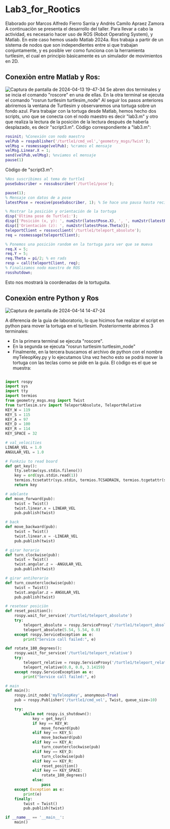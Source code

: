 # Lab3_for_Rootics
Elaborado por Marcos Alfredo Fierro Sarria y Andrès Camilo Apraez Zamora
A continuaciòn se presenta el desarrollo del taller.
Para llevar a cabo la actividad, es necesario hacer uso de ROS (Robot Operating System), y Matlab. En este caso hemos usado Matlab 2024a. 
Ros trabaja a partir de un sistema de nodos que son independientes entre si que trabajan conjuntamente, y es posible ver como funciona con la herramienta turtlesim, el cual en principio bàsicamente es un simulador de movimientos en 2D. 
## Conexiòn entre Matlab y Ros:
![Captura de pantalla de 2024-04-13 19-47-34](https://github.com/MarcosAlferoFierroSarriamfierros/Lab3_for_Rootics/assets/73545192/4d90fb66-aaf4-45b2-a2d2-065078005dc3)
Se abren dos terminales y se incia el comando "roscore" en una de ellas.
En la otra terminal se ejecuta el comando "rosrun turtlesim turtlesim_node"
Al seguir los pasos anteriores abriremos la ventana de Turtlesim y observaremos una tortuga sobre un fondo azul. Para trabajar con la tortuga desde Matlab, hemos hecho dos scripts, uno que se conecta con el nodo maestro es decir "lab3.m" y otro que realiza la lectura de la posiciòn de la lectura despuès de haberla desplazado, es decir "script3.m".
Còdigo correspondiente a "lab3.m":
```matlab
rosinit; %Conexión con nodo maestro
velPub = rospublisher('/turtle1/cmd_vel','geometry_msgs/Twist'); 
velMsg = rosmessage(velPub); %cramos el mensaje
velMsg.Linear.X = 1; 
send(velPub,velMsg); %nviamos el mensaje
pause(1)
``` 
Còdigo de "script3.m":
```matlab
%Nos suscribimos al tema de turtle1
poseSubscriber = rossubscriber('/turtle1/pose');

pause(1); 
% Mensaje con datos de a pose
latestPose = receive(poseSubscriber, 1); % Se hace una pausa hasta recibir un mensaje

% Mostrar la posición y orientación de la tortuga
disp('Última pose de Turtle1:');
disp(['Posición (x, y): ', num2str(latestPose.X), ', ', num2str(latestPose.Y)]);
disp(['Orientación (z): ', num2str(latestPose.Theta)]);
teleportClient = rossvcclient('/turtle1/teleport_absolute');
req = rosmessage(teleportClient);

% Ponemos una posiciòn random en la tortuga para ver que se mueva
req.X = 5; 
req.Y = 5; 
req.Theta = pi/2; % en rads
resp = call(teleportClient, req);
% Finalizamos nodo maestro de ROS
rosshutdown;
```

Esto nos mostrarà la coordenadas de la tortuguita.
## Conexiòn entre Python y Ros
![Captura de pantalla de 2024-04-14 14-47-24](https://github.com/MarcosAlferoFierroSarriamfierros/Lab3_for_Rootics/assets/73545192/a2c5d669-bac3-4a00-931a-758531b1d14d)

A diferencia de la guìa de laboratorio, lo que hicimos fue realizar el script en python para mover la tortuga en el turtlesim. Posteriormente abrimos 3 terminales:
- En la primera terminal se ejecuta "roscore".
- En la segunda se ejecuta "rosrun turtlesim turtlesim_node"
- Finalmente, en la tercera buscamos el archivo de python con el nombre myTeleopKey.py y lo ejecutamos
Una vez hecho esto se podrà mover la tortuga con las teclas como se pide en la guìa.
El còdigo es el que se muestra:
```python

import rospy
import sys
import tty
import termios
from geometry_msgs.msg import Twist
from turtlesim.srv import TeleportAbsolute, TeleportRelative
KEY_W = 119
KEY_S = 115
KEY_A = 97
KEY_D = 100
KEY_R = 114
KEY_SPACE = 32

# val_velocities
LINEAR_VEL = 1.0
ANGULAR_VEL = 1.0

# Funkziu to read board
def get_key():
    tty.setraw(sys.stdin.fileno())
    key = ord(sys.stdin.read(1))
    termios.tcsetattr(sys.stdin, termios.TCSADRAIN, termios.tcgetattr(sys.stdin))
    return key

# adelante
def move_forward(pub):
    twist = Twist()
    twist.linear.x = LINEAR_VEL
    pub.publish(twist)

# back
def move_backward(pub):
    twist = Twist()
    twist.linear.x = -LINEAR_VEL
    pub.publish(twist)

# girar horario
def turn_clockwise(pub):
    twist = Twist()
    twist.angular.z = -ANGULAR_VEL
    pub.publish(twist)

# girar antihorario
def turn_counterclockwise(pub):
    twist = Twist()
    twist.angular.z = ANGULAR_VEL
    pub.publish(twist)

# resetear posiciòn
def reset_position():
    rospy.wait_for_service('/turtle1/teleport_absolute')
    try:
        teleport_absolute = rospy.ServiceProxy('/turtle1/teleport_absolute', TeleportAbsolute)
        teleport_absolute(5.54, 5.54, 0.0)
    except rospy.ServiceException as e:
        print("Service call failed:", e)

def rotate_180_degrees():
    rospy.wait_for_service('/turtle1/teleport_relative')
    try:
        teleport_relative = rospy.ServiceProxy('/turtle1/teleport_relative', TeleportRelative)
        teleport_relative(0.0, 0.0, 3.14159)
    except rospy.ServiceException as e:
        print("Service call failed:", e)

# main
def main():
    rospy.init_node('myTeleopKey', anonymous=True)
    pub = rospy.Publisher('/turtle1/cmd_vel', Twist, queue_size=10)

    try:
        while not rospy.is_shutdown():
            key = get_key()
            if key == KEY_W:
                move_forward(pub)
            elif key == KEY_S:
                move_backward(pub)
            elif key == KEY_A:
                turn_counterclockwise(pub)
            elif key == KEY_D:
                turn_clockwise(pub)
            elif key == KEY_R:
                reset_position()
            elif key == KEY_SPACE:
                rotate_180_degrees()
            else:
                pass
    except Exception as e:
        print(e)
    finally:
        twist = Twist()
        pub.publish(twist)

if __name__ == '__main__':
    main()
```

